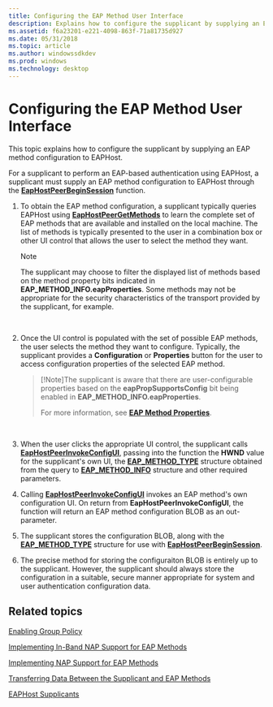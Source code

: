 ```yaml
---
title: Configuring the EAP Method User Interface
description: Explains how to configure the supplicant by supplying an EAP method configuration to EAPHost.
ms.assetid: f6a23201-e221-4098-863f-71a81735d927
ms.date: 05/31/2018
ms.topic: article
ms.author: windowssdkdev
ms.prod: windows
ms.technology: desktop
---
```


# Configuring the EAP Method User Interface

This topic explains how to configure the supplicant by supplying an EAP method configuration to EAPHost.

For a supplicant to perform an EAP-based authentication using EAPHost, a supplicant must supply an EAP method configuration to EAPHost through the [**EapHostPeerBeginSession**](/windows/previous-versions/eappapis/nf-eappapis-eaphostpeerbeginsession?branch=master) function.

1.  To obtain the EAP method configuration, a supplicant typically queries EAPHost using [**EapHostPeerGetMethods**](/windows/previous-versions/eaphostpeerconfigapis/nf-eaphostpeerconfigapis-eaphostpeergetmethods?branch=master) to learn the complete set of EAP methods that are available and installed on the local machine. The list of methods is typically presented to the user in a combination box or other UI control that allows the user to select the method they want.
    > [!Note]  
    > The supplicant may choose to filter the displayed list of methods based on the method property bits indicated in **EAP\_METHOD\_INFO.eapProperties**. Some methods may not be appropriate for the security characteristics of the transport provided by the supplicant, for example.

     

2.  Once the UI control is populated with the set of possible EAP methods, the user selects the method they want to configure. Typically, the supplicant provides a **Configuration** or **Properties** button for the user to access configuration properties of the selected EAP method.
    > [!Note]The supplicant is aware that there are user-configurable properties based on the **eapPropSupportsConfig** bit being enabled in **EAP\_METHOD\_INFO.eapProperties**.
    >
    > For more information, see [**EAP Method Properties**](eap-method-properties.md).

     

3.  When the user clicks the appropriate UI control, the supplicant calls [**EapHostPeerInvokeConfigUI**](/windows/previous-versions/eaphostpeerconfigapis/nf-eaphostpeerconfigapis-eaphostpeerinvokeconfigui?branch=master), passing into the function the **HWND** value for the supplicant's own UI, the [**EAP\_METHOD\_TYPE**](/windows/previous-versions/eaptypes/ns-eaptypes-_eap_method_type?branch=master) structure obtained from the query to [**EAP\_METHOD\_INFO**](/windows/previous-versions/eaptypes/ns-eaptypes-_eap_method_info?branch=master) structure and other required parameters.
4.  Calling [**EapHostPeerInvokeConfigUI**](/windows/previous-versions/eaphostpeerconfigapis/nf-eaphostpeerconfigapis-eaphostpeerinvokeconfigui?branch=master) invokes an EAP method's own configuration UI. On return from **EapHostPeerInvokeConfigUI**, the function will return an EAP method configuration BLOB as an out-parameter.
5.  The supplicant stores the configuration BLOB, along with the [**EAP\_METHOD\_TYPE**](/windows/previous-versions/eaptypes/ns-eaptypes-_eap_method_type?branch=master) structure for use with [**EapHostPeerBeginSession**](/windows/previous-versions/eappapis/nf-eappapis-eaphostpeerbeginsession?branch=master).
6.  The precise method for storing the configuraiton BLOB is entirely up to the supplicant. However, the supplicant should always store the configuration in a suitable, secure manner appropriate for system and user authentication configuration data.

## Related topics

<dl> <dt>

[Enabling Group Policy](enabling-group-policy.md)
</dt> <dt>

[Implementing In-Band NAP Support for EAP Methods](enabling-in-band-nap-support.md)
</dt> <dt>

[Implementing NAP Support for EAP Methods](implementing-nap-for-eap-methods.md)
</dt> <dt>

[Transferring Data Between the Supplicant and EAP Methods](transferring-data-between-the-supplicant-and-eap-methods.md)
</dt> <dt>

[EAPHost Supplicants](eaphost-supplicants.md)
</dt> </dl>

 

 





